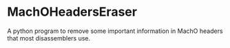 MachOHeadersEraser
==================

A python program to remove some important information in MachO headers that most disassemblers use.
